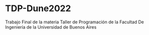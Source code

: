 # TDP-Dune2022
Trabajo Final de la materia Taller de Programación de la Facultad De Ingeniería de la Universidad de Buenos Aires
